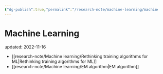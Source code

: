 ```yaml
---
{"dg-publish":true,"permalink":"/research-note/machine-learning/machine-learning/","dgHomeLink":true,"dgPassFrontmatter":false}
---
```



# Machine Learning
updated: 2022-11-16

- [[research-note/Machine learning/Rethinking training algorithms for ML|Rethinking training algorithms for ML]]
- [[research-note/Machine learning/EM algorithm|EM algorithm]]
